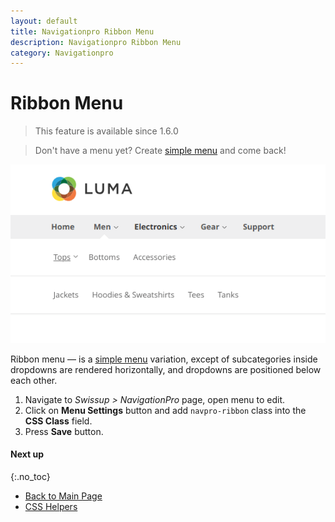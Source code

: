 ```yaml
---
layout: default
title: Navigationpro Ribbon Menu
description: Navigationpro Ribbon Menu
category: Navigationpro
---
```


# Ribbon Menu

> This feature is available since 1.6.0

> Don't have a menu yet? Create [simple menu][simple-menu] and come back!

![Ribbon Menu](/images/m2/navigationpro/use-cases/ribbon-menu.png)

Ribbon menu — is a [simple menu][simple-menu] variation, except of subcategories
inside dropdowns are rendered horizontally, and dropdowns are positioned below
each other.

 1. Navigate to _Swissup > NavigationPro_ page, open menu to edit.
 2. Click on **Menu Settings** button and add `navpro-ribbon` class into the
    **CSS Class** field.
 3. Press **Save** button.

#### Next up
{:.no_toc}

 -  [Back to Main Page](/m2/extensions/navigationpro/)
 -  [CSS Helpers][css-helpers]

[simple-menu]: /m2/extensions/navigationpro/use-cases/simple-menu/ "Simple Menu"
[css-helpers]: /m2/extensions/navigationpro/customization/css-helpers/ "CSS Helpers"
[config]: /m2/extensions/navigationpro/configuration/ "Configuration"
